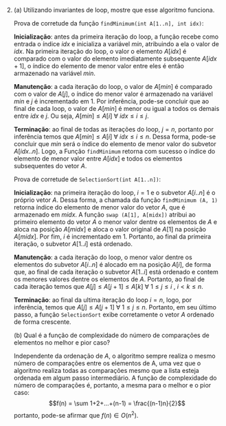  2. (a) Utilizando invariantes de loop, mostre que esse algoritmo funciona.
	
	Prova de corretude da função `findMinimum(int A[1..n], int idx)`:
	
	**Inicialização**: antes da primeira iteração do loop, a função recebe como entrada o índice $idx$ e inicializa a variável $min$, atribuindo a ela o valor de $idx$. Na primeira iteração do loop, o valor o elemento $A[idx]$ é comparado com o valor do elemento imediatamente subsequente $A[idx+1]$, o índice do elemento de menor valor entre eles é então armazenado na variável $min$.
	
	**Manutenção**: a cada iteração do loop, o valor de $A[min]$ é comparado com o valor de $A[j]$, o índice do menor valor é armazenado na variável $min$ e $j$ é incrementado em $1$. Por inferência, pode-se concluir que ao final de cada loop, o valor de $A[min]$ é menor ou igual a todos os demais entre $idx$ e $j$. Ou seja, $A[min] \leq A[i] \ \forall \ idx \leq i \leq j$.
	
	**Terminação**: ao final de todas as iterações do loop, $j = n$, portanto por inferência temos que $A[min] \leq A[i] \ \forall \ idx \leq i \leq n$. Dessa forma, pode-se concluir que $min$ será o índice do elemento de menor valor do subvetor $A[idx..n]$. Logo, a Função `findMinimum` retorna com sucesso o índice do elemento de menor valor entre $A[idx]$ e todos os elementos subsequentes do vetor $A$.
	
	Prova de corretude de `SelectionSort(int A[1..n])`:
	
	**Inicialização**: na primeira iteração do loop, $i=1$ e o subvetor $A[i..n]$ é o próprio vetor $A$. Dessa forma, a chamada da função `findMinimum (A, 1)` retorna índice do elemento de menor valor do vetor $A$, que é armazenado em $midx$. A função `swap (A[1], A[midx])` atribui ao primeiro elemento do vetor $A$ o menor valor dentre os elementos de $A$ e aloca na posição $A[midx]$  e  aloca o valor original de $A[1]$ na posição $A[midx]$. Por fim, $i$ é incrementado em $1$. Portanto, ao final da primeira iteração, o subvetor $A[1..i]$ está ordenado.
	
	 **Manutenção**: a cada iteração do loop, o menor valor dentre os elementos do subvetor $A[i..n]$ é alocado em na posição $A[i]$, de forma que, ao final de cada iteração o subvetor $A[1..i]$ está ordenado e contem os menores valores dentre os elementos de $A$. Portanto, ao final de cada iteração temos que $A[j] \leq A[j+1] \leq A[k] \ \forall \ 1 \leq j \leq i \ , \ i < k \leq n$.
	
	**Terminação**: ao final da ultima iteração do loop $i=n$, logo, por inferência, temos que $A[j] \leq A[j+1] \ \forall \ 1 \leq j \leq n$. Portanto, em seu último passo, a função `SelectionSort` exibe corretamente o vetor $A$ ordenado de forma crescente.
	
	(b) Qual é a função de complexidade do número de comparações de elementos no melhor e pior caso?
	
	Independente da ordenação de $A$, o algoritmo sempre realiza o mesmo número de comparações entre os elementos de A, uma vez que o algoritmo realiza todas as comparações mesmo que a lista esteja ordenada em algum passo intermediário. A função de complexidade do número de comparações é, portanto, a mesma para o melhor e o pior caso:
	$$f(n) = \sum 1+2+...+(n-1) = \frac{(n-1)n}{2}$$
	portanto, pode-se afirmar que $f(n) \in O(n^2)$.

	 
